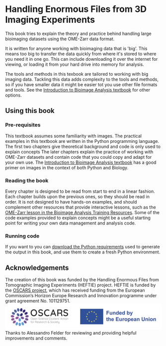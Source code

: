 # Handling Enormous Files from 3D Imaging Experiments

This book tries to explain the theory and practice behind handling large bioimaging datasets using the OME-Zarr data format.

It is written for anyone working with bioimaging data that is 'big'.
This means too big to transfer the data quickly from where it's stored to where you need it in one go.
This can include downloading it over the internet for viewing, or loading it from your hard drive into memory for analysis.

The tools and methods in this texbook are tailored to working with big imaging data.
Tackling this data adds complexity to the tools and methods, so if you have smaller data it might be easier tot you use other file formats and tools.
See the [Introduction to Bioimage Analysis textbook](https://bioimagebook.github.io) for other options.

## Using this book

### Pre-requisites

This textbook assumes some familiarity with images.
The practical examples in this textbook are written in the Python programming language.
The first two chapters give theoretical background and code is only used to explain concepts
The later chapters explain the practice of working with OME-Zarr datasets and contain code that you could copy and adapt for your own use.
The [Introduction to Bioimage Analysis textbook](https://bioimagebook.github.io) has a good primer on images in the context of both Python and Biology.

### Reading the book

Every chapter is designed to be read from start to end in a linear fashion.
Each chapter builds upon the previous ones, so they should be read in order.
It is not designed to have hands-on examples, and should complement other resources that provide interactive lessons, such as the [OME-Zarr lesson in the Bioimage Analysis Training Resources](https://neubias.github.io/training-resources/ome_zarr/index.html).
Some of the code examples provided to explain concepts might be a useful starting point for writing your own data management and analysis code.

### Running code

If you want to you can [download the Python requirements](https://raw.githubusercontent.com/HEFTIEProject/heftie-textbook/refs/heads/main/requirements.txt) used to generate the output in this book, and use them to create a fresh Python environment.

## Acknowledgements

The creation of this book was funded by the Handling Enormous Files from Tomographic Imaging Experiments (HEFTIE) project.
HEFTIE is funded by the [OSCARS project](https://oscars-project.eu/), which has received funding from the European Commission’s Horizon Europe Research and Innovation programme under grant agreement No. 101129751.
![OSCARS and EU logos](images/OSCARS-logo-EUflag.png)
Thanks to Alessandro Felder for reviewing and providing helpful improvements and comments.
